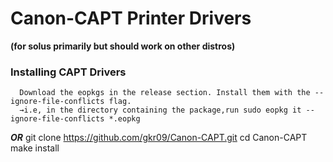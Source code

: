 # Canon-CAPT Printer Drivers
**(for solus primarily but should work on other distros)**

### Installing CAPT Drivers

      Download the eopkgs in the release section. Install them with the --ignore-file-conflicts flag.
      →i.e, in the directory containing the package,run sudo eopkg it --ignore-file-conflicts *.eopkg
      
***OR***
git clone https://github.com/gkr09/Canon-CAPT.git
cd Canon-CAPT
make install
